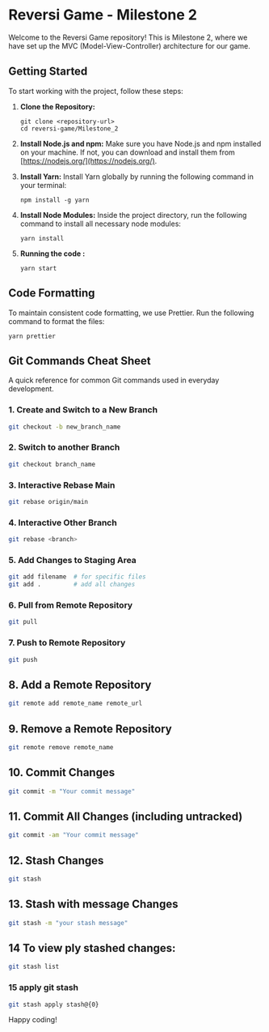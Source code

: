 # Reversi Game - Milestone 2

Welcome to the Reversi Game repository! This is Milestone 2, where we have set up the MVC (Model-View-Controller) architecture for our game.

## Getting Started

To start working with the project, follow these steps:

1. **Clone the Repository:**
   ```
   git clone <repository-url>
   cd reversi-game/Milestone_2
   ```

2. **Install Node.js and npm:**
   Make sure you have Node.js and npm installed on your machine. If not, you can download and install them from [https://nodejs.org/](https://nodejs.org/).

3. **Install Yarn:**
   Install Yarn globally by running the following command in your terminal:
   ```
   npm install -g yarn
   ```

4. **Install Node Modules:**
   Inside the project directory, run the following command to install all necessary node modules:
   ```
   yarn install
   ```
5. **Running the code :**
   ```
   yarn start
   ```

## Code Formatting

To maintain consistent code formatting, we use Prettier. Run the following command to format the files:
   ```
   yarn prettier
   ```

## Git Commands Cheat Sheet

A quick reference for common Git commands used in everyday development.

### 1. Create and Switch to a New Branch

```bash
git checkout -b new_branch_name

```

### 2. Switch to another Branch

```bash
git checkout branch_name
```


### 3. Interactive Rebase Main

```bash
git rebase origin/main
```
### 4. Interactive Other Branch

```bash
git rebase <branch> 
```

### 5. Add Changes to Staging Area

```bash
git add filename  # for specific files
git add .         # add all changes
```

### 6. Pull from Remote Repository

```bash
git pull 
```

### 7. Push to Remote Repository

```bash
git push
```

## 8. Add a Remote Repository

```bash
git remote add remote_name remote_url
```

## 9. Remove a Remote Repository

```bash
git remote remove remote_name
```

## 10. Commit Changes

```bash
git commit -m "Your commit message"
```

## 11. Commit All Changes (including untracked)

```bash
git commit -am "Your commit message"
```

## 12. Stash Changes

```bash
git stash
```
## 13. Stash with message Changes

```bash
git stash -m "your stash message"
```

## 14 To view ply stashed changes:

```bash
git stash list
```
### 15 apply git stash 
``` bash
git stash apply stash@{0}
```
Happy coding!
